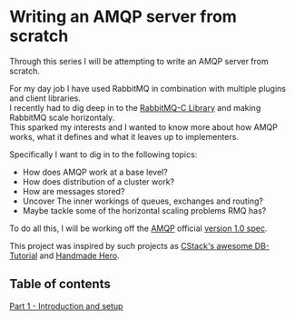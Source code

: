 # Writing an AMQP server from scratch

Through this series I will be attempting to write an AMQP server from scratch.  

For my day job I have used RabbitMQ in combination with multiple plugins and client libraries.  
I recently had to dig deep in to the [RabbitMQ-C Library](https://github.com/alanxz/rabbitmq-c) and making RabbitMQ scale horizontaly.  
This sparked my interests and I wanted to know more about how AMQP works, what it defines and what it leaves up to implementers.  

Specifically I want to dig in to the following topics:  

- How does AMQP work at a base level?
- How does distribution of a cluster work?
- How are messages stored?
- Uncover The inner workings of queues, exchanges and routing?
- Maybe tackle some of the horizontal scaling problems RMQ has?

To do all this, I will be working off the [AMQP](https://www.amqp.org/) official [version 1.0 spec](http://www.amqp.org/sites/amqp.org/files/amqp.pdf).  

This project was inspired by such projects as [CStack's awesome DB-Tutorial](https://github.com/cstack/db_tutorial) and [Handmade Hero](https://handmadehero.org/).  

## Table of contents

[Part 1 - Introduction and setup](part1.md)
